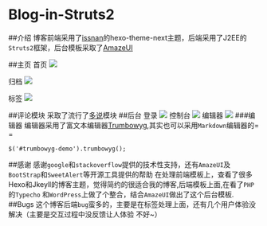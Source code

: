 # Blog-in-Struts2
##介绍
博客前端采用了[issnan](https://github.com/iissnan/hexo-theme-next)的hexo-theme-next主题，后端采用了J2EE的`Struts2`框架，后台模板采取了[AmazeUI](http://amazeui.org)


##主页
首页
![](http://7xlphz.com1.z0.glb.clouddn.com/1.png)

归档
![](http://7xlphz.com1.z0.glb.clouddn.com/2.jpg)

标签
![](http://7xlphz.com1.z0.glb.clouddn.com/3.jpg)

##评论模块
采取了流行了[多说](http://duoshuo.com)模块
##后台
登录
![](http://7xlphz.com1.z0.glb.clouddn.com/4.jpg)
控制台
![](http://7xlphz.com1.z0.glb.clouddn.com/5.png)
编辑器
![](http://7xlphz.com1.z0.glb.clouddn.com/6.png)
###编辑器
编辑器采用了富文本编辑器[Trumbowyg](http://alex-d.github.io/Trumbowyg/),其实也可以采用`Markdown`编辑器的= =
```
$('#trumbowyg-demo').trumbowyg();
```
##感谢
感谢`google`和`stackoverflow`提供的技术性支持，还有`AmazeUI`及`BootStrap`和`SweetAlert`等开源工具提供的帮助
在处理前端模板上，查看了很多Hexo和Jkeyll的博客主题，觉得简约的很适合我的博客,后端模板上面,在看了`PHP`的`Typecho`
和`WordPress`上做了个整合，结合`AmazeUI`做出了这个后台模板.
##Bugs
这个博客后端`bug`蛮多的，主要是在标签处理上面，还有几个用户体验没解决（主要是交互过程中没反馈让人体验 不好~）
